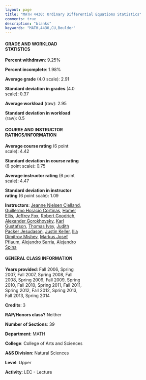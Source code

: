 ```yaml
---
layout: page
title: "MATH 4430: Ordinary Differential Equations Statistics"
comments: true
description: "blanks"
keywords: "MATH,4430,CU,Boulder"
---
```

<head>
<script src="https://ajax.googleapis.com/ajax/libs/jquery/2.1.3/jquery.min.js"></script>
<script src="https://dl.dropboxusercontent.com/s/pc42nxpaw1ea4o9/highcharts.js?dl=0"></script>
<!-- <script src="../assets/js/highcharts.js"></script> -->
<style type="text/css">@font-face {
	font-family: "Bebas Neue";
	src: url(https://www.filehosting.org/file/details/544349/BebasNeue Regular.otf) format("opentype");
	}
	h1.Bebas { 
		font-family: "Bebas Neue", Verdana, Tahoma;
	}
</style>
</head>
<body>
	<div id="container" style="float: right; width: 45%; height: 88%; margin-left: 2.5%; margin-right: 2.5%;"></div>
	<script language="JavaScript">
		$(document).ready(function() {
		var chart = {type: 'column'};
		var title = {text: 'Grade Distribution'};
		var xAxis = {categories: ['A','B','C','D','F'],crosshair: true};
		var yAxis = {min: 0,title: {text: 'Percentage'}};
		var tooltip = {headerFormat: '<center><b><span style="font-size:20px">{point.key}</span></b></center>',
		               pointFormat: '<td style="padding:0"><b>{point.y:.1f}%</b></td>',
		               footerFormat: '</table>',shared: true,useHTML: true};
		var plotOptions = {column: {pointPadding: 0.0,borderWidth: 0}};  
		var credits = {enabled: false};var series= [{name: 'Percent',data: [41.4,30.26,16.52,2.98,8.83,]}];
		var json = {};
		json.chart = chart;
		json.title = title;
		json.tooltip = tooltip;
		json.xAxis = xAxis;
		json.yAxis = yAxis;  
		json.series = series;
		json.plotOptions = plotOptions;  
		json.credits = credits;
		$('#container').highcharts(json);
	});
	</script>
</body>
			   
#### GRADE AND WORKLOAD STATISTICS

**Percent withdrawn**: 9.25%

**Percent incomplete**: 1.98%

**Average grade** (4.0 scale): 2.91

**Standard deviation in grades** (4.0 scale): 0.37

**Average workload** (raw): 2.95

**Standard deviation in workload** (raw): 0.5

#### COURSE AND INSTRUCTOR RATINGS/INFORMATION

**Average course rating** (6 point scale): 4.42

**Standard deviation in course rating** (6 point scale): 0.75

**Average instructor rating** (6 point scale): 4.47

**Standard deviation in instructor rating** (6 point scale): 1.09

**Instructors**: <a href='../../instructors/Jeanne_Nielsen_Clelland'>Jeanne Nielsen Clelland</a>, <a href='../../instructors/Guillermo_Horacio_Cortinas'>Guillermo Horacio Cortinas</a>, <a href='../../instructors/Homer_Ellis'>Homer Ellis</a>, <a href='../../instructors/Jeffrey_Fox'>Jeffrey Fox</a>, <a href='../../instructors/Robert_Goodrich'>Robert Goodrich</a>, <a href='../../instructors/Alexander_Gorokhovsky'>Alexander Gorokhovsky</a>, <a href='../../instructors/Karl_Gustafson'>Karl Gustafson</a>, <a href='../../instructors/Thomas_Ivey'>Thomas Ivey</a>, <a href='../../instructors/Judith_Packer_Jesudason'>Judith Packer Jesudason</a>, <a href='../../instructors/Justin_Keller'>Justin Keller</a>, <a href='../../instructors/Ilia_Dimitrov_Mishev'>Ilia Dimitrov Mishev</a>, <a href='../../instructors/Markus_Josef_Pflaum'>Markus Josef Pflaum</a>, <a href='../../instructors/Alejandro_Sarria'>Alejandro Sarria</a>, <a href='../../instructors/Alejandro_Spina'>Alejandro Spina</a>

#### GENERAL CLASS INFORMATION

**Years provided**: Fall 2006, Spring 2007, Fall 2007, Spring 2008, Fall 2008, Spring 2009, Fall 2009, Spring 2010, Fall 2010, Spring 2011, Fall 2011, Spring 2012, Fall 2012, Spring 2013, Fall 2013, Spring 2014

**Credits**: 3

**RAP/Honors class?** Neither

**Number of Sections**: 39

**Department**: MATH

**College**: College of Arts and Sciences

**A&S Division**: Natural Sciences

**Level**: Upper

**Activity**: LEC - Lecture
